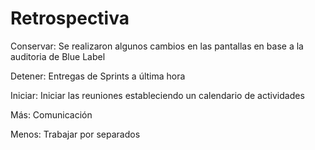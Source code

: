 # Retrospectiva

Conservar:
Se realizaron algunos cambios en las pantallas en base a la auditoria de Blue Label

Detener:
Entregas de Sprints a última hora

Iniciar:
Iniciar las reuniones estableciendo un calendario de actividades

Más:
Comunicación

Menos:
Trabajar por separados
